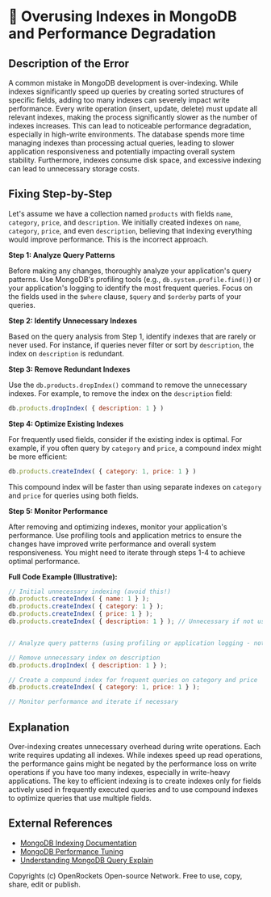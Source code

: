 # 🐞 Overusing Indexes in MongoDB and Performance Degradation


## Description of the Error

A common mistake in MongoDB development is over-indexing. While indexes significantly speed up queries by creating sorted structures of specific fields, adding too many indexes can severely impact write performance.  Every write operation (insert, update, delete) must update all relevant indexes, making the process significantly slower as the number of indexes increases. This can lead to noticeable performance degradation, especially in high-write environments.  The database spends more time managing indexes than processing actual queries, leading to slower application responsiveness and potentially impacting overall system stability.  Furthermore,  indexes consume disk space, and excessive indexing can lead to unnecessary storage costs.


## Fixing Step-by-Step

Let's assume we have a collection named `products` with fields `name`, `category`, `price`, and `description`. We initially created indexes on `name`, `category`, `price`, and even `description`, believing that indexing everything would improve performance.  This is the incorrect approach.

**Step 1: Analyze Query Patterns**

Before making any changes, thoroughly analyze your application's query patterns. Use MongoDB's profiling tools (e.g., `db.system.profile.find()`) or your application's logging to identify the most frequent queries.  Focus on the fields used in the `$where` clause, `$query` and `$orderby` parts of your queries.

**Step 2: Identify Unnecessary Indexes**

Based on the query analysis from Step 1, identify indexes that are rarely or never used.  For instance, if queries never filter or sort by `description`, the index on `description` is redundant.

**Step 3: Remove Redundant Indexes**

Use the `db.products.dropIndex()` command to remove the unnecessary indexes. For example, to remove the index on the `description` field:

```javascript
db.products.dropIndex( { description: 1 } )
```

**Step 4: Optimize Existing Indexes**

For frequently used fields, consider if the existing index is optimal.  For example, if you often query by `category` and `price`, a compound index might be more efficient:

```javascript
db.products.createIndex( { category: 1, price: 1 } )
```

This compound index will be faster than using separate indexes on `category` and `price` for queries using both fields.

**Step 5: Monitor Performance**

After removing and optimizing indexes, monitor your application's performance.  Use profiling tools and application metrics to ensure the changes have improved write performance and overall system responsiveness. You might need to iterate through steps 1-4 to achieve optimal performance.

**Full Code Example (Illustrative):**

```javascript
// Initial unnecessary indexing (avoid this!)
db.products.createIndex( { name: 1 } );
db.products.createIndex( { category: 1 } );
db.products.createIndex( { price: 1 } );
db.products.createIndex( { description: 1 } ); // Unnecessary if not used in queries


// Analyze query patterns (using profiling or application logging - not shown here)

// Remove unnecessary index on description
db.products.dropIndex( { description: 1 } );

// Create a compound index for frequent queries on category and price
db.products.createIndex( { category: 1, price: 1 } );

// Monitor performance and iterate if necessary
```


## Explanation

Over-indexing creates unnecessary overhead during write operations.  Each write requires updating all indexes. While indexes speed up read operations, the performance gains might be negated by the performance loss on write operations if you have too many indexes, especially in write-heavy applications.  The key to efficient indexing is to create indexes only for fields actively used in frequently executed queries and to use compound indexes to optimize queries that use multiple fields.


## External References

* [MongoDB Indexing Documentation](https://www.mongodb.com/docs/manual/indexes/)
* [MongoDB Performance Tuning](https://www.mongodb.com/docs/manual/tutorial/performance-tuning/)
* [Understanding MongoDB Query Explain](https://www.mongodb.com/docs/manual/reference/method/db.collection.explain/)


Copyrights (c) OpenRockets Open-source Network. Free to use, copy, share, edit or publish.

